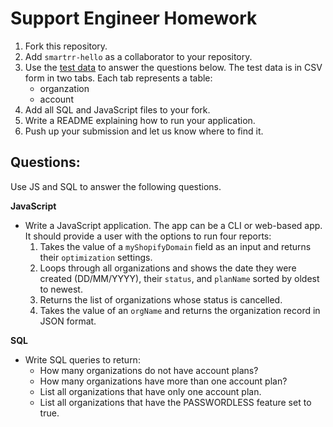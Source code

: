 # Support Engineer Homework

1. Fork this repository.
2. Add `smartrr-hello` as a collaborator to your repository.
3. Use the [test data](https://docs.google.com/spreadsheets/d/1uyDXhb3T3-LVywTvpH1ixWbz6if7vUaUQC6YHcNm-wY/edit?usp=sharing) to answer the questions below. The test data is in CSV form in two tabs. Each tab represents a table:
   - organzation
   - account 
4. Add all SQL and JavaScript files to your fork.
5. Write a README explaining how to run your application.
6. Push up your submission and let us know where to find it.

## Questions:

Use JS and SQL to answer the following questions.

**JavaScript**
- Write a JavaScript application. The app can be a CLI or web-based app. It should provide a user with the options to run four reports:
  1. Takes the value of a `myShopifyDomain` field as an input and returns their `optimization` settings.
  2. Loops through all organizations and shows the date they were created (DD/MM/YYYY), their `status`, and `planName` sorted by oldest to newest.
  3. Returns the list of organizations whose status is cancelled.
  4. Takes the value of an `orgName` and returns the organization record in JSON format.

**SQL**
- Write SQL queries to return:
  - How many organizations do not have account plans? 
  - How many organizations have more than one account plan?
  - List all organizations that have only one account plan.
  - List all organizations that have the PASSWORDLESS feature set to true.
